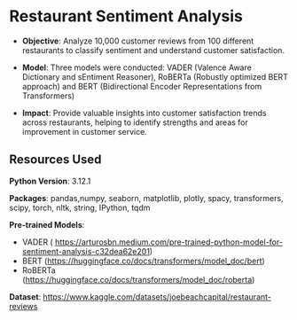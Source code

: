 # Restaurant Sentiment Analysis

- **Objective**: Analyze 10,000 customer reviews from 100 different restaurants to classify sentiment and understand customer satisfaction.

- **Model**: Three models were conducted: VADER (Valence Aware Dictionary and sEntiment Reasoner), RoBERTa (Robustly optimized BERT approach) and BERT (Bidirectional Encoder Representations from Transformers)

- **Impact**: Provide valuable insights into customer satisfaction trends across restaurants, helping to identify strengths and areas for improvement in customer service.

## Resources Used

**Python Version**: 3.12.1

**Packages**: pandas,numpy, seaborn, matplotlib, plotly, spacy, transformers, scipy, torch, nltk, string, IPython, tqdm

**Pre-trained Models**: 

- VADER ( https://arturosbn.medium.com/pre-trained-python-model-for-sentiment-analysis-c32dea62e201)
- BERT (https://huggingface.co/docs/transformers/model_doc/bert)
- RoBERTa (https://huggingface.co/docs/transformers/model_doc/roberta)

**Dataset**: https://www.kaggle.com/datasets/joebeachcapital/restaurant-reviews
